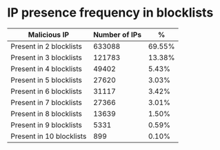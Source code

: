 # IP presence frequency in blocklists
| Malicious IP | Number of IPs | % |
|----|----|----|
| Present in 2 blocklists | 633088 | 69.55% |
| Present in 3 blocklists | 121783 | 13.38% |
| Present in 4 blocklists | 49402 | 5.43% |
| Present in 5 blocklists | 27620 | 3.03% |
| Present in 6 blocklists | 31117 | 3.42% |
| Present in 7 blocklists | 27366 | 3.01% |
| Present in 8 blocklists | 13639 | 1.50% |
| Present in 9 blocklists | 5331 | 0.59% |
| Present in 10 blocklists | 899 | 0.10% |
